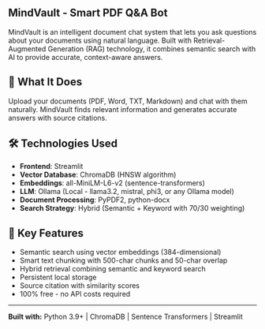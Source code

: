 ## MindVault - Smart PDF Q&A Bot

MindVault is an intelligent document chat system that lets you ask questions about your documents using natural language. Built with Retrieval-Augmented Generation (RAG) technology, it combines semantic search with AI to provide accurate, context-aware answers.

## 🎯 What It Does

Upload your documents (PDF, Word, TXT, Markdown) and chat with them naturally. MindVault finds relevant information and generates accurate answers with source citations.

## 🛠️ Technologies Used

- **Frontend**: Streamlit
- **Vector Database**: ChromaDB (HNSW algorithm)
- **Embeddings**: all-MiniLM-L6-v2 (sentence-transformers)
- **LLM**: Ollama (Local - llama3.2, mistral, phi3, or any Ollama model)
- **Document Processing**: PyPDF2, python-docx
- **Search Strategy**: Hybrid (Semantic + Keyword with 70/30 weighting)

## 🔑 Key Features

- Semantic search using vector embeddings (384-dimensional)
- Smart text chunking with 500-char chunks and 50-char overlap
- Hybrid retrieval combining semantic and keyword search
- Persistent local storage
- Source citation with similarity scores
- 100% free - no API costs required

---

**Built with:** Python 3.9+ | ChromaDB | Sentence Transformers | Streamlit